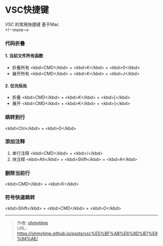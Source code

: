 # VSC快捷键


VSC 的常用快捷键 基于Mac  
&lt;!--more--&gt;

### 代码折叠
#### 1. 当前文件所有函数  
- 折叠所有 &lt;kbd&gt;CMD&lt;/kbd&gt; &#43; &lt;kbd&gt;K&lt;/kbd&gt; &#43; &lt;kbd&gt;0&lt;/kbd&gt;
- 展开所有 &lt;kbd&gt;CMD&lt;/kbd&gt; &#43; &lt;kbd&gt;K&lt;/kbd&gt; &#43; &lt;kbd&gt;J&lt;/kbd&gt;
#### 2. 仅光标处
- 折叠 &lt;kbd&gt;CMD&lt;/kbd&gt; &#43; &lt;kbd&gt;K&lt;/kbd&gt; &#43; &lt;kbd&gt;[&lt;/kbd&gt;
- 展开 &lt;kbd&gt;CMD&lt;/kbd&gt; &#43; &lt;kbd&gt;K&lt;/kbd&gt; &#43; &lt;kbd&gt;]&lt;/kbd&gt;

### 跳转到行
&lt;kbd&gt;Ctrl&lt;/kbd&gt; &#43; &lt;kbd&gt;G&lt;/kbd&gt;

### 添加注释
1. 单行注释
	&lt;kbd&gt;CMD&lt;/kbd&gt; &#43; &lt;kbd&gt;/&lt;/kbd&gt;
2. 块注释
	&lt;kbd&gt;Alt&lt;/kbd&gt; &#43; &lt;kbd&gt;Shift&lt;/kbd&gt; &#43; &lt;kbd&gt;A&lt;/kbd&gt;
### 删除当前行
&lt;kbd&gt;CMD&lt;/kbd&gt; &#43; &lt;kbd&gt;K&lt;/kbd&gt;

### 符号快速跳转

&lt;kbd&gt;Shift&lt;/kbd&gt; &#43; &lt;kbd&gt;CMD&lt;/kbd&gt; &#43; &lt;kbd&gt;O&lt;/kbd&gt;  


---

> 作者: [ohmytime](ohmytime.github.io)  
> URL: https://ohmytime.github.io/posts/vsc%E5%BF%AB%E6%8D%B7%E9%94%AE/  

